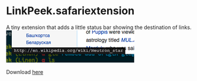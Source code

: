 # LinkPeek.safariextension

A tiny extension that adds a little status bar showing the destination of links.
![screenshot](https://raw.githubusercontent.com/gggritso/LinkPeek/master/screenshot.png)

Download [here](https://github.com/gggritso/LinkPeek/releases/download/v0.1.0/LinkPeek.safariextz)

